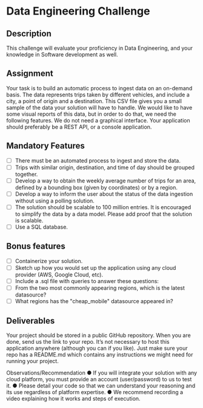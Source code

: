 # Data Engineering Challenge

## Description

This challenge will evaluate your proficiency in Data Engineering, and your knowledge in
Software development as well.

## Assignment

Your task is to build an automatic process to ingest data on an on-demand basis. The data
represents trips taken by different vehicles, and include a city, a point of origin and a destination.
This CSV file gives you a small sample of the data your solution will have to handle. We would
like to have some visual reports of this data, but in order to do that, we need the following
features.
We do not need a graphical interface. Your application should preferably be a REST API, or a
console application.

## Mandatory Features

- [ ] There must be an automated process to ingest and store the data.
- [ ] Trips with similar origin, destination, and time of day should be grouped together.
- [ ] Develop a way to obtain the weekly average number of trips for an area, defined by a
bounding box (given by coordinates) or by a region.
- [ ] Develop a way to inform the user about the status of the data ingestion without using a
polling solution.
- [ ] The solution should be scalable to 100 million entries. It is encouraged to simplify the
data by a data model. Please add proof that the solution is scalable.
- [ ] Use a SQL database.

## Bonus features

- [ ] Containerize your solution.
- [ ] Sketch up how you would set up the application using any cloud provider (AWS, Google
Cloud, etc).
- [ ] Include a .sql file with queries to answer these questions:
- [ ] From the two most commonly appearing regions, which is the latest datasource?
- [ ] What regions has the "cheap_mobile" datasource appeared in?

## Deliverables

Your project should be stored in a public GitHub repository. When you are done, send us the link
to your repo.
It’s not necessary to host this application anywhere (although you can if you like). Just make
sure your repo has a README.md which contains any instructions we might need for running
your project.

Observations/Recommendation
● If you will integrate your solution with any cloud platform, you must provide an account
(user/password) to us to test it.
● Please detail your code so that we can understand your reasoning and its use regardless
of platform expertise.
● We recommend recording a video explaining how it works and steps of execution.
